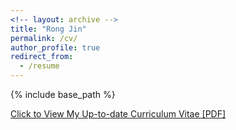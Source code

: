 ```yaml
---
<!-- layout: archive -->
title: "Rong Jin"
permalink: /cv/
author_profile: true
redirect_from:
  - /resume
---
```


{% include base_path %}

[Click to View My Up-to-date Curriculum Vitae [PDF]]()

<!-- <embed src="http://rongjinutd.github.io/files/rongjin_cv.pdf" width="650" height="1800" type='application/pdf'> -->
